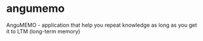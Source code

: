# angumemo
AnguMEMO - application that help you repeat knowledge as long as you get it to LTM (long-term memory)
